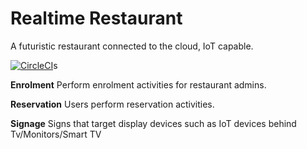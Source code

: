 # Realtime Restaurant
A futuristic  restaurant connected to the cloud, IoT capable.

[![CircleCI](https://circleci.com/gh/MagnusTiberius/realtimerestaurant.svg?style=svg)](https://circleci.com/gh/MagnusTiberius/realtimerestaurant)s

**Enrolment**
Perform enrolment activities for restaurant admins.

**Reservation**
Users perform reservation activities.

**Signage**
Signs that target display devices such as IoT devices behind Tv/Monitors/Smart TV
